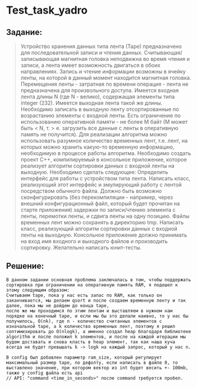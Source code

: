 # Test_task_yadro

## Задание:
> Устройство хранения данных типа лента (Таре) предназначено для последовательной записи и чтения данных. Считывающая/записывающая магнитная головка неподвижна во время чтения и записи, а лента имеет возможность двигаться в
> обоих направлениях. Запись и чтение информации возможны в ячейку ленты, на которой в данный момент находится магнитная головка.
> Перемещения ленты - затратная по времени операция - лента не предназначена для произвольного доступа.
> Имеется входная лента длины N (где N - велико), содержащая элементы типа integer (232).
> Имеется выходная лента такой же длины. Необходимо записать в выходную ленту отсортированные по возрастанию элементы с входной ленты. Есть ограничение по использованию оперативной памяти - не более М байт (М может быть < N, т. > е. загрузить все данные с ленты в оперативную память не получится). Для реализации алгоритма можно использовать разумное количество временных лент, т.е. лент, на которых можно хранить какую-то временную информацию, необходимую в процессе работы алгоритма.
> Необходимо создать проект С++, компилируемый в консольное приложение, которое реализует алгоритм сортировки данных с входной ленты на выходную. Необходимо сделать следующее:
  > Определить интерфейс для работы с устройством типа лента.
  > Написать класс, реализующий этот интерфейс и эмулирующий работу с лентой посредством обычного файла. Должно быть возможно сконфигурировать (без перекомпиляции - например, через внешний конфигурационный файл, который будет прочитан на старте приложения) задержки по записи/чтению элемента с ленты, перемотки ленты, и сдвига ленты на одну позицию.
  > Файлы временных лент можно сохранять в директорию tmp.
  > Написать класс, реализующий алгоритм сортировки данных с входной ленты на выходную.
  > Консольное приложение должно принимать на вход имя входного и выходного файлов и производить сортировку.
  > Желательно написать юнит-тесты.

## Решение:
```
В данном задании основная проблема заключалась в том, чтобы поддержать сортировка при ограничении на оперативную память RAM, я подошел к этому следующим образом:
Считываем tape, пока у нас есть запас по RAM, как только он заканчивается, мы делаем qsort и после создаем временную ленту и так далее, пока мы не дойдем до конца tape,
после же мы проходимся по этим лентам и выставляем в нужном нам порядке на конечный tape, и если мы бы это делали наивно, то у нас бы получилось, O(nk), где n - количество считанных элементов с изначальной tape, а k количество временных лент, поэтому я решил соптимизировать до O(nlogk), а именно создал heap благодаря библиотеке algorithm и после положил k элементов, и после на каждой итерации мы будем доставать и снова класть в heap элемент, так как наша куча всегда не будет превышать k -> logk на каждый запрос, который у нас n.

В config был добавлен параметр ram_size, который регулирует максимальный размер tape, по дефолту, если написать в файле 0, то выставлено значение, при котором вектор из int будет весить +- 100mb, также у config файла есть api
// API: "command <time_in_seconds>" после command требуется пробел.

```

